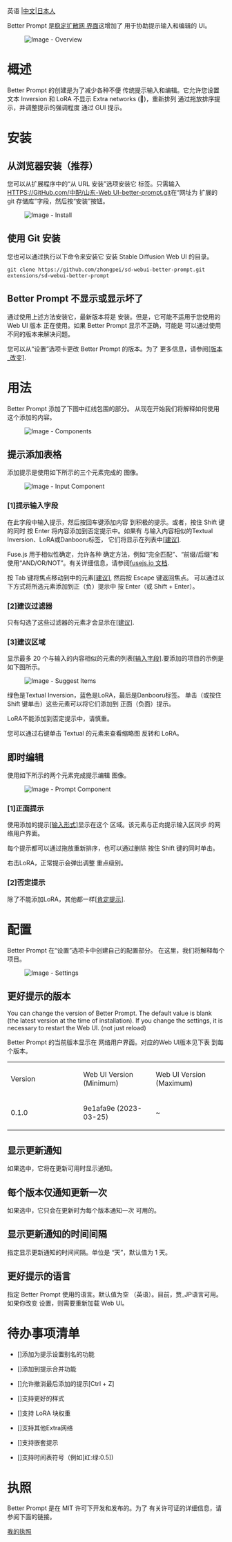 英语 |[中文](README.zh-CN.md)\|[日本人](README.ja.md)

Better Prompt 是[稳定扩散网
界面](https://github.com/AUTOMATIC1111/stable-diffusion-webui)这增加了
用于协助提示输入和编辑的 UI。

<figure>
<img src="docs/images/overview.png" alt="Image - Overview" />
</figure>

# 概述

Better Prompt 的创建是为了减少各种不便
传统提示输入和编辑。它允许您设置文本
Inversion 和 LoRA 不显示 Extra networks (🎴)，重新排列
通过拖放排序提示，并调整提示的强调程度
通过 GUI 提示。

# 安装

## 从浏览器安装（推荐）

您可以从扩展程序中的“从 URL 安装”选项安装它
标签。只需输入[HTTPS://GitHub.com/中配/山东-Web UI-better-prompt.git](https://github.com/zhongpei/sd-webui-better-prompt.git)在“网址为
扩展的 git 存储库”字段，然后按“安装”按钮。

<figure>
<img src="docs/images/install.png" alt="Image - Install" />
</figure>

## 使用 Git 安装

您也可以通过执行以下命令来安装它
安装 Stable Diffusion Web UI 的目录。

    git clone https://github.com/zhongpei/sd-webui-better-prompt.git extensions/sd-webui-better-prompt

## Better Prompt 不显示或显示坏了

通过使用上述方法安装它，最新版本将是
安装。但是，它可能不适用于您使用的 Web UI 版本
正在使用。如果 Better Prompt 显示不正确，可能是
可以通过使用不同的版本来解决问题。

您可以从“设置”选项卡更改 Better Prompt 的版本。为了
更多信息，请参阅[\[版本\_改变\]](#version_change).

# 用法

Better Prompt 添加了下图中红线包围的部分。
从现在开始我们将解释如何使用这个添加的内容。

<figure>
<img src="docs/images/components.png" alt="Image - Components" />
</figure>

## 提示添加表格<span id="input-form"></span>

添加提示是使用如下所示的三个元素完成的
图像。

<figure>
<img src="docs/images/input-component.png"
alt="Image - Input Component" />
</figure>

### \[1]提示输入字段<span id="input-field"></span>

在此字段中输入提示，然后按回车键添加内容
到积极的提示。或者，按住 Shift 键的同时
按 Enter 将内容添加到否定提示中。如果有
与输入内容相似的Textual Inversion、LoRA或Danbooru标签，
它们将显示在列表中[\[建议\]](#suggest).

Fuse.js 用于相似性确定，允许各种
确定方法，例如“完全匹配”、“前缀/后缀”和
使用“AND/OR/NOT”。有关详细信息，请参阅[fusejs.io
文档](https://fusejs.io/examples.html#extended-search).

按 T​​ab 键将焦点移动到中的元素[\[建议\]](#suggest), 然后按 Escape 键返回焦点。
可以通过以下方式将所选元素添加到正（负）提示中
按 Enter（或 Shift + Enter）。

### \[2]建议过滤器

只有勾选了这些过滤器的元素才会显示在[\[建议\]](#suggest).

### \[3]建议区域<span id="suggest"></span>

显示最多 20 个与输入的内容相似的元素的列表[\[输入字段\]](#input-field).要添加的项目的示例是
如下图所示。

<figure>
<img src="docs/images/suggest-items.png" alt="Image - Suggest Items" />
</figure>

绿色是Textual Inversion，蓝色是LoRA，最后是Danbooru标签。
单击（或按住 Shift 键单击）这些元素可以将它们添加到
正面（负面）提示。

LoRA不能添加到否定提示中，请慎重。

您可以通过右键单击 Textual 的元素来查看缩略图
反转和 LoRA。

## 即时编辑

使用如下所示的两个元素完成提示编辑
图像。

<figure>
<img src="docs/images/prompt-component.png"
alt="Image - Prompt Component" />
</figure>

### \[1]正面提示<span id="positive-prompt"></span>

使用添加的提示[\[输入形式\]](#input-form)显示在这个
区域。该元素与正向提示输入区同步
的网络用户界面。

每个提示都可以通过拖放重新排序，也可以通过删除
按住 Shift 键的同时单击。

右击LoRA，正常提示会弹出调整
重点级别。

### \[2]否定提示

除了不能添加LoRA，其他都一样[\[肯定提示\]](#positive-prompt).

# 配置

Better Prompt 在“设置”选项卡中创建自己的配置部分。
在这里，我们将解释每个项目。

<figure>
<img src="docs/images/settings.png" alt="Image - Settings" />
</figure>

## 更好提示的版本<span id="version_change"></span>

You can change the version of Better Prompt. The default value is blank
(the latest version at the time of installation). If you change the
settings, it is necessary to restart the Web UI. (not just reload)

Better Prompt 的当前版本显示在
网络用户界面。对应的Web UI版本见下表
到每个版本。

<table>
<colgroup>
<col style="width: 33%" />
<col style="width: 33%" />
<col style="width: 33%" />
</colgroup>
<tbody>
<tr class="odd">
<td style="text-align: left;"><p>Version</p></td>
<td style="text-align: left;"><p>Web UI Version (Minimum)</p></td>
<td style="text-align: left;"><p>Web UI Version (Maximum)</p></td>
</tr>
<tr class="even">
<td style="text-align: left;"><p>0.1.0</p></td>
<td style="text-align: left;"><p>9e1afa9e (2023-03-25)</p></td>
<td style="text-align: left;"><p>~</p></td>
</tr>
</tbody>
</table>

## 显示更新通知

如果选中，它将在更新可用时显示通知。

## 每个版本仅通知更新一次

如果选中，它只会在更新时为每个版本通知一次
可用的。

## 显示更新通知的时间间隔

指定显示更新通知的时间间隔。单位是
“天”，默认值为 1 天。

## 更好提示的语言

指定 Better Prompt 使用的语言。默认值为空
（英语）。目前，贾\_JP语言可用。如果你改变
设置，则需要重新加载 Web UI。

# 待办事项清单

-   \[]添加为提示设置别名的功能

-   \[]添加到提示合并功能

-   \[]允许撤消最后添加的提示\[Ctrl + Z]

-   \[]支持更好的样式

-   \[]支持 LoRA 块权重

-   \[]支持其他Extra网络

-   \[]支持嵌套提示

-   \[]支持时间表符号（例如\[红:绿:0.5])

# 执照

Better Prompt 是在 MIT 许可下开发和发布的。为了
有关许可证的详细信息，请参阅下面的链接。

[我的执照](./LICENSE)
